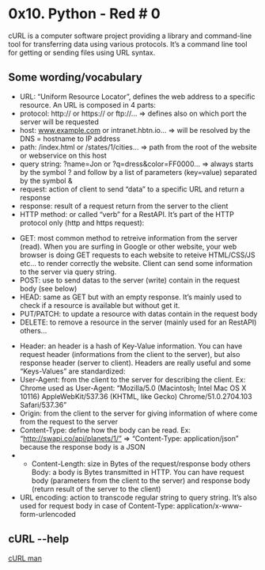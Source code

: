 # 0x10. Python - Red # 0

cURL is a computer software project providing a library and command-line tool for transferring data using various protocols. It’s a command line tool for getting or sending files using URL syntax.


## Some wording/vocabulary


*  URL: “Uniform Resource Locator”, defines the web address to a specific resource. An URL is composed in 4 parts:
*  protocol: http:// or https:// or ftp://… => defines also on which port the server will be requested
*  host: www.example.com or intranet.hbtn.io… => will be resolved by the DNS = hostname to IP address
*  path: /index.html or /states/1/cities… => path from the root of the website or webservice on this host
*  query string: ?name=Jon or ?q=dress&color=FF0000… => always starts by the symbol ? and follow by a list of parameters (key=value) separated by the symbol &
*  request: action of client to send “data” to a specific URL and return a response
*  response: result of a request return from the server to the client
*  HTTP method: or called “verb” for a RestAPI. It’s part of the HTTP protocol only (http and https request):
-  GET: most common method to retreive information from the server (read). When you are surfing in Google or other website, your web browser is doing GET requests to each website to reteive HTML/CSS/JS etc… to render correctly the website. Client can send some information to the server via query string.
-  POST: use to send datas to the server (write) contain in the request body (see below)
- HEAD: same as GET but with an empty response. It’s mainly used to check if a resource is available but without get it.
-  PUT/PATCH: to update a resource with datas contain in the request body
-  DELETE: to remove a resource in the server (mainly used for an RestAPI)
others…
*  Header: an header is a hash of Key-Value information. You can have request header (informations from the client to the server), but also response header (server to client). Headers are really useful and some “Keys-Values” are standardized:
*  User-Agent: from the client to the server for describing the client. Ex: Chrome used as User-Agent: “Mozilla/5.0 (Macintosh; Intel Mac OS X 10116) AppleWebKit/537.36 (KHTML, like Gecko) Chrome/51.0.2704.103 Safari/537.36”
*  Origin: from the client to the server for giving information of where come from the request to the server
*  Content-Type: define how the body can be read. Ex: “http://swapi.co/api/planets/1/” => “Content-Type: application/json” because the response body is a JSON
*  *  Content-Length: size in Bytes of the request/response body
others
Body: a body is Bytes transmitted in HTTP. You can have request body (parameters from the client to the server) and response body (return result of the server to the client)
*  URL encoding: action to transcode regular string to query string. It’s also used for request body in case of Content-Type: application/x-www-form-urlencoded

## cURL --help
[ cURL man ](https://www.computerhope.com/unix/curl.htm)
